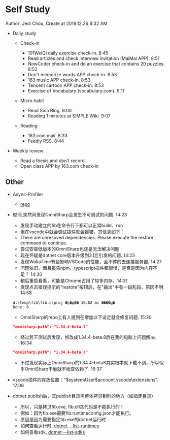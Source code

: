 # Self Study

Author: Jedi Chou, Create at 2019.12.26 8:32 AM

* Daily study
  * Check-in
    * 101WeiQi daily exercise check-in. 8:45
    * Read articles and check interview invitation (MaiMai APP). 8:51
    * NowCoder check-in and do an exercise that contains 20 puzzles. 8:52
    * Don't memorize words APP check-in. 8:53
    * 163 music APP check-in. 8:53
    * Tencent cartoon APP check-in. 8:53
    * Exercise of Vocabulary (vocabulary.com). 9:11

  * Micro habit
    * Read Sina Blog. 9:00
    * Reading 1 minutes at SIMPLE Wiki. 9:07

  * Reading
    * 163.com mail. 8:33
    * Feedly RSS. 8:44

* Weekly review
  * Read a thesis and don't record
  * Open class APP by 163.com check-in

## Other

* Async-Profiler
  * [repo](http://github.com/jvm-profiling-tools/async-profiler)

* 郁闷,突然间发现OmniSharp会发生不可调试的问题. 14:23
  * 发现手动建立的fib在命令行下都可以正常build、run
  * 但在vscode中就会调试插件就会报错，其信息如下：
  * There are unresoved dependencies. Please execute the restore command to continue.
  * 尝试安装低版本的OmniSharp也还是无法解决问题
  * 现在怀疑是dotnet core版本升级到3.1后引发的问题. 14:23
  * 发现WakaTime有些影响VSCode的性能，会不停的去连接服务器. 14:27
  * 问题依旧，而且报告npm、typescript插件都很慢，是否是因为内存不足？ 14:30
  * 稍后重启看看，可能是Chrome占用了较多内存。14:31
  * 发现点击错误提示的"restore"按钮后，在"输出"中有一段乱码，原因不明. 14:58
  
  ```output
  d:\temp\fib\fib.csproj �Ļ�ԭ�� 16.62 ms ����ɡ�
  Done: 0.
  ```

  * OmniSharp的repo上有人提到在增加以下设定就会修复问题. 15:30
  
  ```json
  "omnisharp.path": "1.34.4-beta.7"
  ```

  * 经过若干测试后发现，修改成1.34.4-beta.8后在我的电脑上问题解决. 16:34

  ```json
  "omnisharp.path": "1.34.4-beta.8"
  ```

  * 不过发现实际上OmniSharp的1.34.4-beta8其实根本就下载不到，所以似乎OmniSharp干脆就不检查依赖了. 16:37

* vscode插件的存放位置："$system\User\$account\.vscode\extensions". 17:06
* dotnet publish后，其publish目录需整体拷贝到别的地方（如指定目录）
  * 所以，只是拷贝fib.exe, fib.dll其代码是不能执行的！
  * 例如：因为fib.exe需要fib.runtimeconfig.json才能执行。
  * 原因是因为需要指定fib.exe的dotnet运行时
  * 如何查看运行时, [dotnet --list-runtimes](https://docs.microsoft.com/zh-cn/dotnet/core/install/how-to-detect-installed-versions?pivots=os-windows)
  * 如何查看sdk, [dotnet --list-sdks](https://docs.microsoft.com/zh-cn/dotnet/core/install/how-to-detect-installed-versions?pivots=os-windows)
